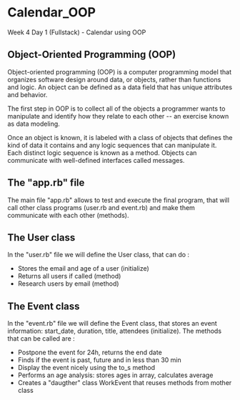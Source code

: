 # Calendar_OOP
Week 4 Day 1 (Fullstack) - Calendar using OOP

## Object-Oriented Programming (OOP)

Object-oriented programming (OOP) is a computer programming model that organizes software design around data, or objects, rather than functions and logic. An object can be defined as a data field that has unique attributes and behavior.

The first step in OOP is to collect all of the objects a programmer wants to manipulate and identify how they relate to each other -- an exercise known as data modeling.

Once an object is known, it is labeled with a class of objects that defines the kind of data it contains and any logic sequences that can manipulate it. Each distinct logic sequence is known as a method. Objects can communicate with well-defined interfaces called messages.

## The "app.rb" file

The main file "app.rb" allows to test and execute the final program, that will call other class programs (user.rb and event.rb) and make them communicate with each other (methods).

## The User class

In the "user.rb" file we will define the User class, that can do :
- Stores the email and age of a user (initialize)
- Returns all users if called (method)
- Research users by email (method)

## The Event class

In the "event.rb" file we will define the Event class, that stores an event information: start_date, duration, title, attendees (initialize).
The methods that can be called are :
- Postpone the event for 24h, returns the end date
- Finds if the event is past, future and in less than 30 min
- Display the event nicely using the to_s method
- Performs an age analysis: stores ages in array, calculates average
- Creates a "daugther" class WorkEvent that reuses methods from mother class
